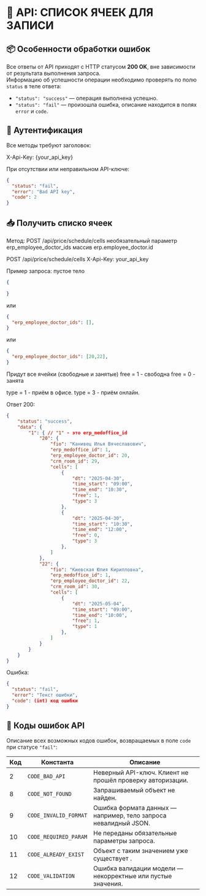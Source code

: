 # 📘 API: СПИСОК ЯЧЕЕК ДЛЯ ЗАПИСИ

## 📦 Особенности обработки ошибок

Все ответы от API приходят с HTTP статусом **200 OK**, вне зависимости от результата выполнения запроса.  
Информацию об успешности операции необходимо проверять по полю `status` в теле ответа:

- `"status": "success"` — операция выполнена успешно.
- `"status": "fail"` — произошла ошибка, описание находится в полях `error` и `code`.


## 🔐 Аутентификация

Все методы требуют заголовок:

X-Api-Key: {your_api_key}

При отсутствии или неправильном API-ключе:
```json
{
  "status": "fail",
  "error": "Bad API key",
  "code": 2
}
```


## 📥 Получить списко ячеек

Метод: POST /api/price/schedule/cells
необязательный параметр erp_employee_doctor_ids массив erp.employee_doctor.id

POST /api/price/schedule/cells
X-Api-Key: your_api_key

Пример запроса:
пустое тело
```json
{
  
}
```
или
```json
{
  "erp_employee_doctor_ids": [],
}
```
или
```json
{
  "erp_employee_doctor_ids": [20,22],
}
```

Придут все ячейки (свободные и занятые)
free = 1 - свободна
free = 0 - занята

type = 1 - приём в офисе.
type = 3 - приём онлайн.

Ответ 200:
```json
{
    "status": "success",
    "data": {
        "1": { // "1" - это erp_medoffice_id
            "20": {
                "fio": "Канивец Илья Вячеславович",
                "erp_medoffice_id": 1,
                "erp_employee_doctor_id": 20,
                "crm_room_id": 29,
                "cells": [
                    {
                        "dt": "2025-04-30",
                        "time_start": "09:00",
                        "time_end": "10:30",
                        "free": 1,
                        "type": 3
                    },
                    {
                        "dt": "2025-04-30",
                        "time_start": "10:30",
                        "time_end": "12:00",
                        "free": 0,
                        "type": 3
                    },                   
                ]
            },
            "22": {
                "fio": "Киевская Юлия Кирилловна",
                "erp_medoffice_id": 1,
                "erp_employee_doctor_id": 22,
                "crm_room_id": 30,
                "cells": [
                    {
                        "dt": "2025-05-04",
                        "time_start": "09:00",
                        "time_end": "10:00",
                        "free": 1,
                        "type": 1
                    },                   
                ]
            }
        }
    }
}
```
Ошибка:
```json
{
  "status": "fail",
  "error": "Текст ошибки",
  "code": (int) код ошибки
}
```





## 🧾 Коды ошибок API

Описание всех возможных кодов ошибок, возвращаемых в поле `code` при статусе `"fail"`:

| Код | Константа               | Описание                                                         |
|-----|-------------------------|------------------------------------------------------------------|
| 2   | `CODE_BAD_API`          | Неверный API-ключ. Клиент не прошёл проверку авторизации.        |
| 8   | `CODE_NOT_FOUND`        | Запрашиваемый объект  не найден.                                 |
| 9   | `CODE_INVALID_FORMAT`   | Ошибка формата данных — например, тело запроса невалидный JSON.  |
| 10  | `CODE_REQUIRED_PARAM`   | Не переданы обязательные параметры запроса.                      |
| 11  | `CODE_ALREADY_EXIST`    | Объект с таким значением уже существует .                        |
| 12  | `CODE_VALIDATION`       | Ошибка валидации модели — некорректные или пустые значения.      |
